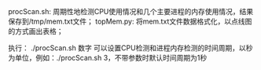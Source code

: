 procScan.sh: 周期性地检测CPU使用情况和几个主要进程的内存使用情况，结果保存到/tmp/mem.txt文件；
topMem.py: 将mem.txt文件数据格式化，以点线图的方式画出表格；

执行：
./procScan.sh 数字
可以设置CPU检测和进程内存检测的时间周期，以秒为单位，例如：./procScan.sh 3，不带参数时默认时间周期为1秒

